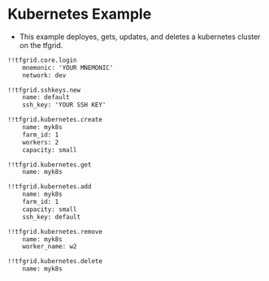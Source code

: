 # Kubernetes Example

- This example deployes, gets, updates, and deletes a kubernetes cluster on the tfgrid.

```md
!!tfgrid.core.login
    mnemonic: 'YOUR MNEMONIC'
    network: dev

!!tfgrid.sshkeys.new
    name: default
    ssh_key: 'YOUR SSH KEY'

!!tfgrid.kubernetes.create
    name: myk8s
    farm_id: 1
    workers: 2
    capacity: small

!!tfgrid.kubernetes.get
    name: myk8s

!!tfgrid.kubernetes.add
    name: myk8s
    farm_id: 1
    capacity: small
    ssh_key: default

!!tfgrid.kubernetes.remove
    name: myk8s
    worker_name: w2

!!tfgrid.kubernetes.delete
    name: myk8s
```
